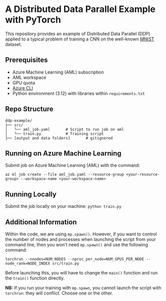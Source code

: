 # A Distributed Data Parallel Example with PyTorch
This repository provides an example of Distributed Data Parallel (DDP) applied to a typical problem of training a CNN on the well-known [MNIST](https://docs.pytorch.org/vision/main/generated/torchvision.datasets.MNIST.html) dataset. 

## Prerequisites
- Azure Machine Learning (AML) subscription
- AML workspace
- GPU quota
- [Azure CLI](https://learn.microsoft.com/en-us/cli/azure/install-azure-cli)
- Python environment (3.12) with libraries within `requirements.txt`

## Repo Structure
```
ddp-example/
├── src/
│   └── aml_job.yaml       # Script to run job on aml
│   └── train.py           # Training script
├── [output and data folders]       # gitignored
```

## Running on Azure Machine Learning
Submit job on Azure Machine Learning (AML) with the command:

`az ml job create --file aml_job.yaml --resource-group <your-resource-group> --workspace-name <your-workspace-name>`

## Running Locally
Submit the job locally on your machine:
`python train.py`


## Additional Information
Within the code, we are using `mp.spawn()`. However, if you want to control the number of nodes and processes when launching the script from your command line, then you won't need `mp.spawn()` and use the following command:

`torchrun --nnodes=NUM_NODES --nproc_per_node=NUM_GPUS_PER_NODE --node_rank=NODE_INDEX src/train.py`

Before launching this, you will have to change the `main()` function and run the `train()` function directly.

__NB:__ If you run your training with `mp.spawn`, you cannot launch the script with `torchrun`: they will conflict. Choose one or the other.